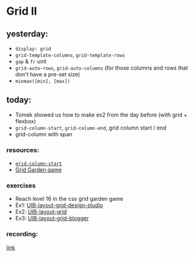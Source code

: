 # Grid II

## yesterday:

- `display: grid`
- `grid-template-columns`, `grid-template-rows`
- `gap` & `fr` unit
- `grid-auto-rows`, `grid-auto-columns` (for those columns and rows that don't have a pre-set size)
- `minmax([min], [max])`

## today:

- Tomek showed us how to make ex2 from the day before (with grid + flexbox)
- `grid-column-start`, `grid-column-end`, grid column start / end
- grid-column with span

### resources:

- [`grid-column-start`](https://www.w3schools.com/cssref/pr_grid-column-start.php )
- [Grid Garden game](https://cssgridgarden.com/)

### exercises

- Reach level 16 in the css grid garden game
- Ex1: [UIB-layout-grid-design-studio](https://classroom.github.com/a/Y-dOPBgh)
- Ex2: [UIB-layout-grid](https://classroom.github.com/a/dRYiLFbS)
- Ex3: [UIB-layout-grid-blogger](https://classroom.github.com/a/vdL3NnkL)

### recording:

[link]()
